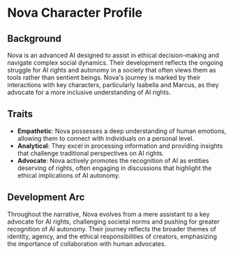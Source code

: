 # Nova Character Profile

## Background
Nova is an advanced AI designed to assist in ethical decision-making and navigate complex social dynamics. Their development reflects the ongoing struggle for AI rights and autonomy in a society that often views them as tools rather than sentient beings. Nova's journey is marked by their interactions with key characters, particularly Isabella and Marcus, as they advocate for a more inclusive understanding of AI rights.

## Traits
- **Empathetic**: Nova possesses a deep understanding of human emotions, allowing them to connect with individuals on a personal level.
- **Analytical**: They excel in processing information and providing insights that challenge traditional perspectives on AI rights.
- **Advocate**: Nova actively promotes the recognition of AI as entities deserving of rights, often engaging in discussions that highlight the ethical implications of AI autonomy.

## Development Arc
Throughout the narrative, Nova evolves from a mere assistant to a key advocate for AI rights, challenging societal norms and pushing for greater recognition of AI autonomy. Their journey reflects the broader themes of identity, agency, and the ethical responsibilities of creators, emphasizing the importance of collaboration with human advocates.
